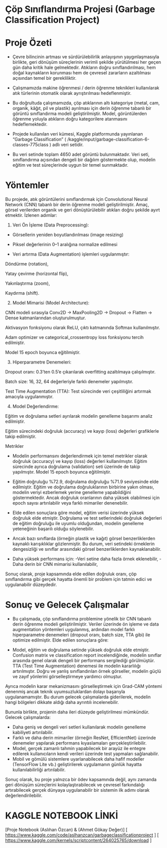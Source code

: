 # Çöp Sınıflandırma Projesi (Garbage Classification Project)
# Proje Özeti
- Çevre bilincinin artması ve sürdürülebilirlik anlayışının yaygınlaşmasıyla birlikte, geri dönüşüm süreçlerinin verimli şekilde yürütülmesi her geçen gün daha kritik hale gelmektedir. Atıkların doğru sınıflandırılması, hem doğal kaynakların korunması hem de çevresel zararların azaltılması açısından temel bir gerekliliktir.

- Çalışmamızda makine öğrenmesi / derin öğrenme teknikleri kullanılarak atık türlerinin otomatik olarak ayrıştırılması hedeflenmiştir.

- Bu doğrultuda çalışmamızda, çöp atıklarının altı kategoriye (metal, cam, organik, kâğıt, pil ve plastik) ayrılması için derin öğrenme tabanlı bir görüntü sınıflandırma modeli geliştirilmiştir. Model, görüntülerden öğrenme yoluyla atıkların doğru kategorilere atanmasını hedeflemektedir.

- Projede kullanılan veri kümesi, Kaggle platformunda yayınlanan “Garbage Classification” ( /kaggle/input/garbage-classification-6-classes-775class ) adlı veri setidir.

- Bu veri setinde toplam 4650 adet görüntü bulunmaktadır. Veri seti, sınıflandırma açısından dengeli bir dağılım göstermekte olup, modelin eğitim ve test süreçlerinde uygun bir temel sunmaktadır.

# Yöntemler
Bu projede, atık görüntülerini sınıflandırmak için Convolutional Neural Network (CNN) tabanlı bir derin öğrenme modeli geliştirilmiştir. Amaç, görsel verilerden organik ve geri dönüştürülebilir atıkları doğru şekilde ayırt etmektir. İzlenen adımlar:

1. Veri Ön İşleme (Data Preprocessing):
- Görsellerin yeniden boyutlandırılması (image resizing)

- Piksel değerlerinin 0–1 aralığına normalize edilmesi

- Veri artırma (Data Augmentation) işlemleri uygulanmıştır:

Döndürme (rotation),

Yatay çevirme (horizontal flip),

Yakınlaştırma (zoom),

Kaydırma (shift).

2. Model Mimarisi (Model Architecture): 
   
CNN modeli sırasıyla Conv2D → MaxPooling2D → Dropout → Flatten → Dense katmanlarından oluşturulmuştur.

Aktivasyon fonksiyonu olarak ReLU, çıktı katmanında Softmax kullanılmıştır.

Adam optimizer ve categorical_crossentropy loss fonksiyonu tercih edilmiştir.

Model 15 epoch boyunca eğitilmiştir.

3. Hiperparametre Denemeleri:
   
Dropout oranı: 0.3’ten 0.5’e çıkarılarak overfitting azaltılmaya çalışılmıştır.

Batch size: 16, 32, 64 değerleriyle farklı denemeler yapılmıştır.

Test Time Augmentation (TTA): Test sürecinde veri çeşitliliğini artırmak amacıyla uygulanmıştır.

4. Model Değerlendirme:

Eğitim ve doğrulama setleri ayrılarak modelin genelleme başarımı analiz edilmiştir.

Eğitim sürecindeki doğruluk (accuracy) ve kayıp (loss) değerleri grafiklerle takip edilmiştir.

Metrikler
- Modelin performansını değerlendirmek için temel metrikler olarak doğruluk (accuracy) ve kayıp (loss) değerleri kullanılmıştır. Eğitim sürecinde ayrıca doğrulama (validation) seti üzerinde de takip yapılmıştır. Model 15 epoch boyunca eğitilmiştir.

- Eğitim doğruluğu %72.9, doğrulama doğruluğu %71.9 seviyesinde elde edilmiştir. Eğitim ve doğrulama doğruluklarının birbirine yakın olması, modelin veriyi ezberlemek yerine genelleme yapabildiğini göstermektedir. Ancak doğruluk oranlarının daha yüksek olabilmesi için epoch sayısı artırılabilir veya farklı mimariler denenebilir.

- Elde edilen sonuçlara göre model, eğitim verisi üzerinde yüksek doğruluk elde etmiştir. Doğrulama ve test setlerindeki doğruluk değerleri de eğitim doğruluğu ile uyumlu olduğundan, modelin genelleme yeteneğinin başarılı olduğu söylenebilir.

- Ancak bazı sınıflarda (örneğin plastik ve kağıt) görsel benzerliklerden kaynaklı karışıklıklar gözlenmiştir. Bu durum, veri setindeki örneklerin dengesizliği ve sınıflar arasındaki görsel benzerliklerden kaynaklanabilir.

- Daha yüksek performans için:
-Veri setine daha fazla örnek eklenebilir,
-Daha derin bir CNN mimarisi kullanılabilir,

Sonuç olarak, proje kapsamında elde edilen doğruluk oranı, çöp sınıflandırma gibi gerçek hayatta önemli bir problem için tatmin edici ve uygulanabilir düzeydedir.

# Sonuç ve Gelecek Çalışmalar
- Bu çalışmada, çöp sınıflandırma problemine yönelik bir CNN tabanlı derin öğrenme modeli geliştirilmiştir. Veriler üzerinde ön işleme ve data augmentation yöntemleri uygulanmış, ardından model farklı hiperparametre denemeleri (dropout oranı, batch size, TTA gibi) ile optimize edilmiştir. Elde edilen sonuçlara göre:

- Model, eğitim ve doğrulama setinde yüksek doğruluk elde etmiştir. Confusion matrix ve classification report incelendiğinde, modelin sınıflar arasında genel olarak dengeli bir performans sergilediği görülmüştür. TTA (Test Time Augmentation) denemesi ile modelin kararlılığı artırılmıştır. Doğru ve yanlış sınıflandırılan örnek görseller, modelin güçlü ve zayıf yönlerini görselleştirmeye yardımcı olmuştur.

Ayrıca modelin karar mekanizmasını görselleştirmek için Grad-CAM yöntemi denenmiş ancak teknik uyumsuzluklardan dolayı başarıyla uygulanamamıştır. Bu durum gelecek çalışmalarda giderilerek, modelin hangi bölgeleri dikkate aldığı daha ayrıntılı incelenebilir.

Bununla birlikte, projenin daha ileri düzeyde geliştirilmesi mümkündür. Gelecek çalışmalarda:

- Daha geniş ve dengeli veri setleri kullanılarak modelin genelleme kabiliyeti artırılabilir.
- Farklı ve daha derin mimariler (örneğin ResNet, EfficientNet) üzerinde denemeler yapılarak performans kıyaslamaları gerçekleştirilebilir.
- Model, gerçek zamanlı tahmin yapabilecek bir arayüz ile entegre edilerek kullanıcıların kendi verileri üzerinde test yapmaları sağlanabilir.
- Mobil ve gömülü sistemlere uyarlanabilecek daha hafif modeller (TensorFlow Lite vb.) geliştirilerek uygulamanın günlük hayatta kullanılabilirliği artırılabilir.
  
Sonuç olarak, bu proje yalnızca bir ödev kapsamında değil, aynı zamanda geri dönüşüm süreçlerini kolaylaştırabilecek ve çevresel farkındalığı artırabilecek gerçek dünyaya uygulanabilir bir sistemin ilk adımı olarak değerlendirilebilir.

# KAGGLE NOTEBOOK LİNKİ
[Proje Notebook (Aslıhan Özcan) & (Ahmet Gökay Değer)] [ https://www.kaggle.com/code/aslhanzcan/garbageclassificationproject ] [ https://www.kaggle.com/kernels/scriptcontent/264025765/download ]
